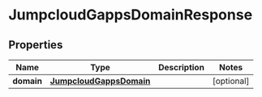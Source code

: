 

# JumpcloudGappsDomainResponse


## Properties

| Name | Type | Description | Notes |
|------------ | ------------- | ------------- | -------------|
|**domain** | [**JumpcloudGappsDomain**](JumpcloudGappsDomain.md) |  |  [optional] |



